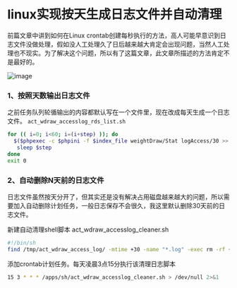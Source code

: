 # linux实现按天生成日志文件并自动清理

前篇文章中讲到如何在Linux crontab创建每秒执行的方法，高人可能早意识到日志文件没做处理，假如没人工处理久了日后越来越大肯定会出现问题，当然人工处理也不现实。为了解决这个问题，所以有了这篇文章，此文章所描述的方法肯定不是最好的。

![image](https://raw.githubusercontent.com/ZYallers/ZYaller/master/upload/image/201705/25/1495682474209715.jpg)

### 1、按照天数输出日志文件

之前任务队列轮循输出的内容都默认写在一个文件里，现在改成每天生成一个日志文件。
`act_wdraw_accesslog_rds_list.sh`
```bash
for (( i=0; i<60; i=(i+step) )); do 
  $($phpexec -c $phpini -f $index_file weightDraw/Stat logAccess/30 >> /tmp/act_wdraw_access_log/`date +%Y-%m-%d`.log 2>&1) 
   sleep $step
done
exit 0
```
### 2、自动删除N天前的日志文件

日志文件虽然按天分开了，但其实还是没有解决占用磁盘越来越大的问题，所以需要加入自动删除计划任务，一般日志保存不会很久，我这里默认删除30天前的日志文件。

新建自动清理shell脚本 act_wdraw_accesslog_cleaner.sh
```bash
#!/bin/sh
find /tmp/act_wdraw_access_log/ -mtime +30 -name "*.log" -exec rm -rf {} \;
```
添加crontab计划任务。每天凌晨3点15分执行该清理日志脚本
```bash
15 3 * * * /apps/sh/act_wdraw_accesslog_cleaner.sh > /dev/null 2>&1
```